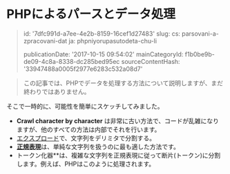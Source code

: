 PHPによるパースとデータ処理
===============

> id: '7dfc991d-a7ee-4e2b-8159-16cef1d27483'
> slug:
> 	cs: parsovani-a-zpracovani-dat
> 	ja: phpniyorupasutodeta-chu-li
> 
> publicationDate: '2017-10-15 09:54:02'
> mainCategoryId: f1b0be9b-de09-4c8a-8338-dc285bed95ec
> sourceContentHash: '33947488a0005f2977e6283c532a08d7'

> この記事では、PHPでデータを処理する方法について説明しますが、まだ終わりではありません。

そこで一時的に、可能性を簡単にスケッチしてみました。

- **Crawl character by character** は非常に古い方法で、コードが乱雑になりますが、他のすべての方法は内部でそれを行います。
- <a href="/explode">エクスプロード</a>で、文字列をデリミタで分割する。
- <a href="/regex">**正規表現**</a>は、単純な文字列を扱うのに最も適した方法です。
- トークン化器**は、複雑な文字列を正規表現に従って断片(トークン)に分割します。例えば、PHPはこのように処理されます。
